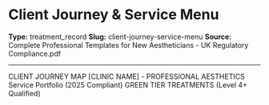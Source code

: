 # Client Journey & Service Menu

**Type:** treatment_record
**Slug:** client-journey-service-menu
**Source:** Complete Professional Templates for New Aestheticians - UK Regulatory Compliance.pdf

---

CLIENT JOURNEY MAP [CLINIC NAME] - PROFESSIONAL AESTHETICS
Service Portfolio (2025 Compliant)
GREEN TIER TREATMENTS (Level 4+ Qualified)